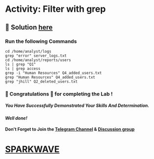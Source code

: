 # Activity: Filter with grep

## 🔑 Solution [here]()

### Run the following Commands

```
cd /home/analyst/logs
grep "error" server_logs.txt
cd /home/analyst/reports/users
ls | grep "Q1"
ls | grep access
grep -i "Human Resources" Q4_added_users.txt
grep "Human Resources" Q4_added_users.txt
grep "jhill" Q2_deleted_users.txt
```

### 🐼 Congratulations 🎉 for completing the Lab !

##### *You Have Successfully Demonstrated Your Skills And Determination.*

#### *Well done!*

#### Don't Forget to Join the [Telegram Channel](https://t.me/sparkwave.01) & [Discussion group](https://t.me/sparkwave.01chats)

# [SPARKWAVE](https://www.youtube.com/@sparkwave.01)